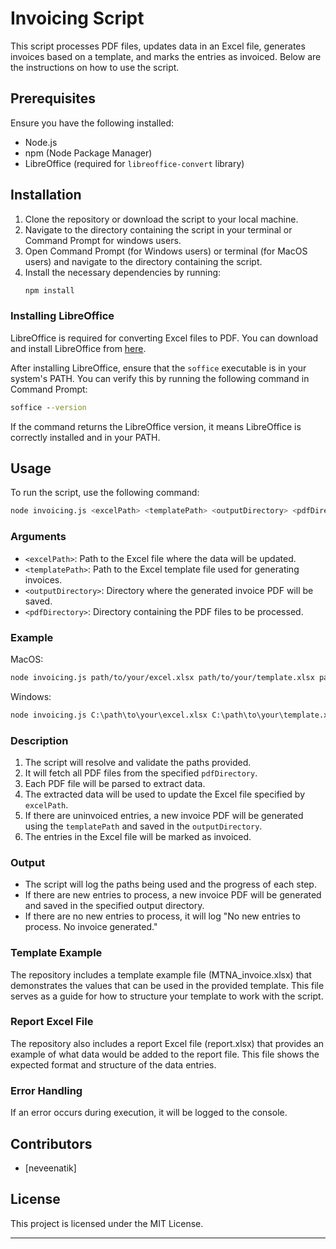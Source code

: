 # Invoicing Script

This script processes PDF files, updates data in an Excel file, generates invoices based on a template, and marks the entries as invoiced. Below are the instructions on how to use the script.

## Prerequisites

Ensure you have the following installed:
- Node.js
- npm (Node Package Manager)
- LibreOffice (required for `libreoffice-convert` library)

## Installation

1. Clone the repository or download the script to your local machine.
2. Navigate to the directory containing the script in your terminal or Command Prompt for windows users.
2. Open Command Prompt (for Windows users) or terminal (for MacOS users) and navigate to the directory containing the script.
3. Install the necessary dependencies by running:
   ```cmd
   npm install
   ```

### Installing LibreOffice

LibreOffice is required for converting Excel files to PDF. You can download and install LibreOffice from [here](https://www.libreoffice.org/download/download/).

After installing LibreOffice, ensure that the `soffice` executable is in your system's PATH. You can verify this by running the following command in Command Prompt:

```cmd
soffice --version
```

If the command returns the LibreOffice version, it means LibreOffice is correctly installed and in your PATH.

## Usage

To run the script, use the following command:

```bash
node invoicing.js <excelPath> <templatePath> <outputDirectory> <pdfDirectory>
```

### Arguments

- `<excelPath>`: Path to the Excel file where the data will be updated.
- `<templatePath>`: Path to the Excel template file used for generating invoices.
- `<outputDirectory>`: Directory where the generated invoice PDF will be saved.
- `<pdfDirectory>`: Directory containing the PDF files to be processed.

### Example

MacOS:
```bash
node invoicing.js path/to/your/excel.xlsx path/to/your/template.xlsx path/to/output/directory path/to/pdf/directory
```

Windows:
```cmd
node invoicing.js C:\path\to\your\excel.xlsx C:\path\to\your\template.xlsx C:\path\to\output\directory C:\path\to\pdf\directory
```

### Description

1. The script will resolve and validate the paths provided.
2. It will fetch all PDF files from the specified `pdfDirectory`.
3. Each PDF file will be parsed to extract data.
4. The extracted data will be used to update the Excel file specified by `excelPath`.
5. If there are uninvoiced entries, a new invoice PDF will be generated using the `templatePath` and saved in the `outputDirectory`.
6. The entries in the Excel file will be marked as invoiced.

### Output

- The script will log the paths being used and the progress of each step.
- If there are new entries to process, a new invoice PDF will be generated and saved in the specified output directory.
- If there are no new entries to process, it will log "No new entries to process. No invoice generated."

### Template Example
The repository includes a template example file (MTNA_invoice.xlsx) that demonstrates the values that can be used in the provided template. This file serves as a guide for how to structure your template to work with the script.

### Report Excel File
The repository also includes a report Excel file (report.xlsx) that provides an example of what data would be added to the report file. This file shows the expected format and structure of the data entries.

### Error Handling

If an error occurs during execution, it will be logged to the console.

## Contributors

- [neveenatik]

## License

This project is licensed under the MIT License.

---
